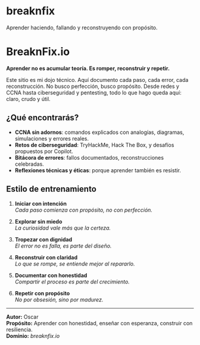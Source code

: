 # breaknfix
Aprender haciendo, fallando y reconstruyendo con propósito.


# BreaknFix.io

**Aprender no es acumular teoría. Es romper, reconstruir y repetir.**

Este sitio es mi dojo técnico. Aquí documento cada paso, cada error, cada reconstrucción. No busco perfección, busco propósito. Desde redes y CCNA hasta ciberseguridad y pentesting, todo lo que hago queda aquí: claro, crudo y útil.

## ¿Qué encontrarás?

- **CCNA sin adornos**: comandos explicados con analogías, diagramas, simulaciones y errores reales.
- **Retos de ciberseguridad**: TryHackMe, Hack The Box, y desafíos propuestos por Copilot.
- **Bitácora de errores**: fallos documentados, reconstrucciones celebradas.
- **Reflexiones técnicas y éticas**: porque aprender también es resistir.

## Estilo de entrenamiento

1. **Iniciar con intención**  
   _Cada paso comienza con propósito, no con perfección._

2. **Explorar sin miedo**  
   _La curiosidad vale más que la certeza._

3. **Tropezar con dignidad**  
   _El error no es falla, es parte del diseño._

4. **Reconstruir con claridad**  
   _Lo que se rompe, se entiende mejor al repararlo._

5. **Documentar con honestidad**  
   _Compartir el proceso es parte del crecimiento._

6. **Repetir con propósito**  
   _No por obsesión, sino por madurez._

---

**Autor:** Oscar  
**Propósito:** Aprender con honestidad, enseñar con esperanza, construir con resiliencia.  
**Dominio:** *breaknfix.io*  
